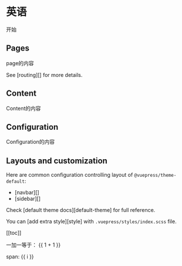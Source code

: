 # 英语

开始

## Pages

page的内容

See [routing][] for more details.

## Content

Content的内容

## Configuration

Configuration的内容

## Layouts and customization

Here are common configuration controlling layout of `@vuepress/theme-default`:

- [navbar][]
- [sidebar][]

Check [default theme docs][default-theme] for full reference.

You can [add extra style][style] with `.vuepress/styles/index.scss` file.


[[toc]]

一加一等于： {{ 1 + 1 }}

<span v-for="i in 3"> span: {{ i }} </span>
